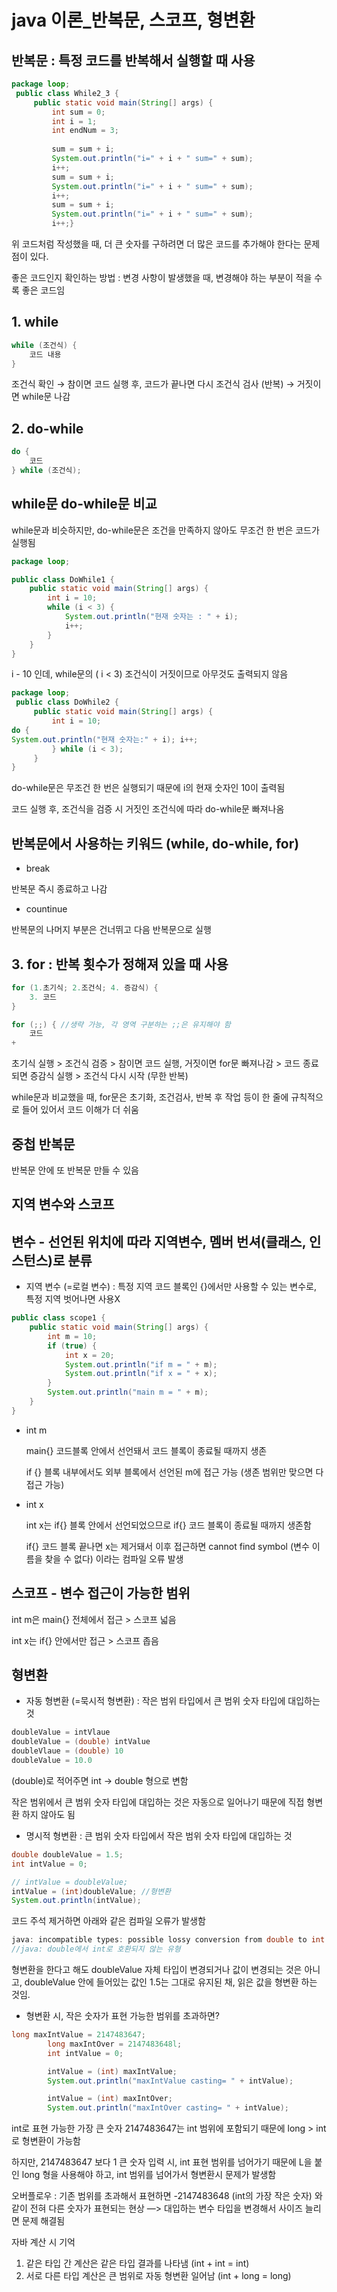 # java 이론_반복문, 스코프, 형변환

## 반복문 : 특정 코드를 반복해서 실행할 때 사용

```java
package loop;
 public class While2_3 {
     public static void main(String[] args) {
         int sum = 0;
         int i = 1;
         int endNum = 3;
         
         sum = sum + i;
         System.out.println("i=" + i + " sum=" + sum);
         i++;
         sum = sum + i;
         System.out.println("i=" + i + " sum=" + sum);
         i++;
         sum = sum + i;
         System.out.println("i=" + i + " sum=" + sum);
         i++;}
```

위 코드처럼 작성했을 때, 더 큰 숫자를 구하려면 더 많은 코드를 추가해야 한다는 문제점이 있다. 

좋은 코드인지 확인하는 방법 : 변경 사항이 발생했을 때, 변경해야 하는 부분이 적을 수록 좋은 코드임

## 1. while

```java
while (조건식) {
	코드 내용
}
```

조건식 확인 → 참이면 코드 실행 후, 코드가 끝나면 다시 조건식 검사 (반복) → 거짓이면 while문 나감

## 2. do-while

```java
do {
	코드
} while (조건식);
```

## while문 do-while문 비교

while문과 비슷하지만, do-while문은 조건을 만족하지 않아도 무조건 한 번은 코드가 실행됨

```java
package loop;

public class DoWhile1 {
    public static void main(String[] args) {
        int i = 10;
        while (i < 3) {
            System.out.println("현재 숫자는 : " + i);
            i++;
        }
    }
}
```

i - 10 인데, while문의 ( i < 3) 조건식이 거짓이므로 아무것도 출력되지 않음

```java
package loop;
 public class DoWhile2 {
     public static void main(String[] args) {
         int i = 10;
do {
System.out.println("현재 숫자는:" + i); i++;
         } while (i < 3);
     }
}
```

do-while문은 무조건 한 번은 실행되기 때문에 i의 현재 숫자인 10이 출력됨

코드 실행 후, 조건식을 검증 시 거짓인 조건식에 따라 do-while문 빠져나옴

## 반복문에서 사용하는 키워드 (while, do-while, for)

- break

반복문 즉시 종료하고 나감

- countinue

반복문의 나머지 부분은 건너뛰고 다음 반복문으로 실행

## 3. for : 반복 횟수가 정해져 있을 때 사용

```java
for (1.초기식; 2.조건식; 4. 증감식) {
	3. 코드
}

for (;;) { //생략 가능, 각 영역 구분하는 ;;은 유지해야 함
	코드
+

```

초기식 실행 > 조건식 검증 > 참이면 코드 실행, 거짓이면 for문 빠져나감 > 코드 종료되면 증감식 실행 > 조건식 다시 시작 (무한 반복)

while문과 비교했을 때, for문은 초기화, 조건검사, 반복 후 작업 등이 한 줄에 규칙적으로 들어 있어서 코드 이해가 더 쉬움

## 중첩 반복문

반복문 안에 또 반복문 만들 수 있음

## 지역 변수와 스코프

## 변수 - 선언된 위치에 따라 지역변수, 멤버 번셔(클래스, 인스턴스)로 분류

- 지역 변수 (=로컬 변수) : 특정 지역 코드 블록인 {}에서만 사용할 수 있는 변수로, 특정 지역 벗어나면 사용X

```java
public class scope1 {
    public static void main(String[] args) {
        int m = 10;
        if (true) {
            int x = 20;
            System.out.println("if m = " + m);
            System.out.println("if x = " + x);
        }
        System.out.println("main m = " + m);
    }
}
```

- int m
    
    main{} 코드블록 안에서 선언돼서 코드 블록이 종료될 때까지 생존
    
    if {} 블록 내부에서도 외부 블록에서 선언된 m에 접근 가능 (생존 범위만 맞으면 다 접근 가능)
    
- int x
    
    int x는 if{} 블록 안에서 선언되었으므로 if{} 코드 블록이 종료될 때까지 생존함
    
    if{} 코드 블록 끝나면 x는 제거돼서 이후 접근하면 cannot find symbol (변수 이름을 찾을 수 없다) 이라는 컴파일 오류 발생
    

## 스코프 - 변수 접근이 가능한 범위

int m은 main{} 전체에서 접근 > 스코프 넓음

int x는 if{} 안에서만 접근 > 스코프 좁음

## 형변환

- 자동 형변환 (=묵시적 형변환) : 작은 범위 타입에서 큰 범위 숫자 타입에 대입하는 것

```java
doubleValue = intVlaue
doubleValue = (double) intValue
doubleVlaue = (double) 10
doubleValue = 10.0
```

(double)로 적어주면 int → double 형으로 변함

작은 범위에서 큰 범위 숫자 타입에 대입하는 것은 자동으로 일어나기 때문에 직접 형변환 하지 않아도 됨

- 명시적 형변환 : 큰 범위 숫자 타입에서 작은 범위 숫자 타입에 대입하는 것

```java
double doubleValue = 1.5;
int intValue = 0;

// intValue = doubleValue;
intValue = (int)doubleValue; //형변환
System.out.println(intValue);
```

코드 주석 제거하면 아래와 같은 컴파일 오류가 발생함

```java
java: incompatible types: possible lossy conversion from double to int
//java: double에서 int로 호환되지 않는 유형
```

형변환을 한다고 해도 doubleValue 자체 타입이 변경되거나 값이 변경되는 것은 아니고, doubleValue 안에 들어있는 값인 1.5는 그대로 유지된 채, 읽은 값을 형변환 하는 것임.

- 형변환 시, 작은 숫자가 표현 가능한 범위를 초과하면?

```java
long maxIntValue = 2147483647;
        long maxIntOver = 2147483648l;
        int intValue = 0;

        intValue = (int) maxIntValue;
        System.out.println("maxIntValue casting= " + intValue);

        intValue = (int) maxIntOver;
        System.out.println("maxIntOver casting= " + intValue);
```

int로 표현 가능한 가장 큰 숫자 2147483647는 int 범위에 포함되기 때문에 long > int로 형변환이 가능함

하지만, 2147483647 보다 1 큰 숫자 입력 시, int 표현 범위를 넘어가기 때문에 L을 붙인 long 형을 사용해야 하고, int 범위를 넘어가서 형변환시 문제가 발생함 

오버플로우 : 기존 범위를 초과해서 표현하면 -2147483648 (int의 가장 작은 숫자) 와 같이 전혀 다른 숫자가 표현되는 현상 —> 대입하는 변수 타입을 변경해서 사이즈 늘리면 문제 해결됨

자바 계산 시 기억

1. 같은 타입 간 계산은 같은 타입 결과를 나타냄 (int + int = int)
2. 서로 다른 타입 계산은 큰 범위로 자동 형변환 일어남 (int + long = long)
